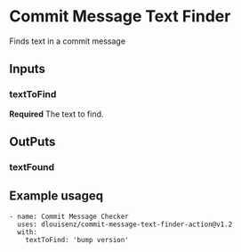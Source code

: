# Commit Message Text Finder

Finds text in a commit message

## Inputs

### textToFind

**Required** The text to find.

## OutPuts

### textFound

## Example usageq

```
- name: Commit Message Checker
  uses: dlouisenz/commit-message-text-finder-action@v1.2
  with:
    textToFind: 'bump version'
```
